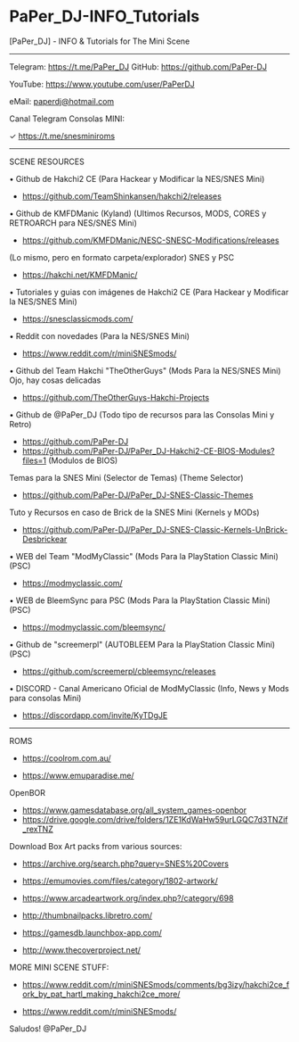 # PaPer_DJ-INFO_Tutorials
[PaPer_DJ] - INFO &amp; Tutorials for The Mini Scene

-------------------------------------------------------------

Telegram: https://t.me/PaPer_DJ 
GitHub: https://github.com/PaPer-DJ 

YouTube: https://www.youtube.com/user/PaPerDJ 

eMail: paperdj@hotmail.com

Canal Telegram Consolas MINI: 

✓ https://t.me/snesminiroms

-------------------------------------------------------------
SCENE RESOURCES

• Github de Hakchi2 CE (Para Hackear y Modificar la NES/SNES Mini)
- https://github.com/TeamShinkansen/hakchi2/releases

• Github de KMFDManic (Kyland) (Ultimos Recursos, MODS, CORES y RETROARCH para NES/SNES Mini)
- https://github.com/KMFDManic/NESC-SNESC-Modifications/releases
 
 (Lo mismo, pero en formato carpeta/explorador) SNES y PSC
- https://hakchi.net/KMFDManic/

• Tutoriales y guias con imágenes de Hakchi2 CE (Para Hackear y Modificar la NES/SNES Mini)
- https://snesclassicmods.com/

• Reddit con novedades (Para la NES/SNES Mini)
- https://www.reddit.com/r/miniSNESmods/

• Github del Team Hakchi "TheOtherGuys" (Mods Para la NES/SNES Mini) Ojo, hay cosas delicadas
- https://github.com/TheOtherGuys-Hakchi-Projects

• Github de @PaPer_DJ (Todo tipo de recursos para las Consolas Mini y Retro)
- https://github.com/PaPer-DJ
- https://github.com/PaPer-DJ/PaPer_DJ-Hakchi2-CE-BIOS-Modules?files=1 (Modulos de BIOS)

Temas para la SNES Mini (Selector de Temas) (Theme Selector)
- https://github.com/PaPer-DJ/PaPer_DJ-SNES-Classic-Themes

Tuto y Recursos en caso de Brick de la SNES Mini (Kernels y MODs)
- https://github.com/PaPer-DJ/PaPer_DJ-SNES-Classic-Kernels-UnBrick-Desbrickear


• WEB del Team "ModMyClassic" (Mods Para la PlayStation Classic Mini) (PSC)
- https://modmyclassic.com/

• WEB de BleemSync para PSC (Mods Para la PlayStation Classic Mini) (PSC)
- https://modmyclassic.com/bleemsync/

• Github de "screemerpl" (AUTOBLEEM Para la PlayStation Classic Mini) (PSC)
- https://github.com/screemerpl/cbleemsync/releases


• DISCORD - Canal Americano Oficial de ModMyClassic (Info, News y Mods para consolas Mini)
- https://discordapp.com/invite/KyTDgJE

------------------------------------------------------------

ROMS

* https://coolrom.com.au/

* https://www.emuparadise.me/

OpenBOR

* https://www.gamesdatabase.org/all_system_games-openbor
* https://drive.google.com/drive/folders/1ZE1KdWaHw59urLGQC7d3TNZif_rexTNZ


Download Box Art packs from various sources:

* https://archive.org/search.php?query=SNES%20Covers

* https://emumovies.com/files/category/1802-artwork/

* https://www.arcadeartwork.org/index.php?/category/698

* http://thumbnailpacks.libretro.com/

* https://gamesdb.launchbox-app.com/

* http://www.thecoverproject.net/


MORE MINI SCENE STUFF:

* https://www.reddit.com/r/miniSNESmods/comments/bg3izy/hakchi2ce_fork_by_pat_hartl_making_hakchi2ce_more/

* https://www.reddit.com/r/miniSNESmods/

Saludos! @PaPer_DJ
